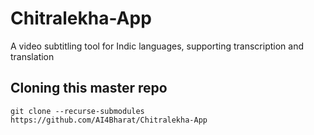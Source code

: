 # Chitralekha-App
A video subtitling tool for Indic languages, supporting transcription and translation

## Cloning this master repo

```
git clone --recurse-submodules https://github.com/AI4Bharat/Chitralekha-App
```
